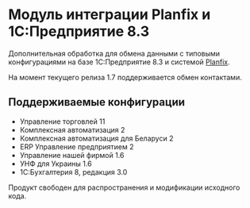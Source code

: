 # **Модуль интеграции** **Planfix** **и 1С:Предприятие 8.3**

Дополнительная обработка для обмена данными с типовыми конфигурациями на базе 1С:Предприятие 8.3 и системой [Planfix](https://planfix.ru/).

На момент текущего релиза 1.7 поддерживается обмен контактами.

## **Поддерживаемые конфигурации**

- Управление торговлей 11
- Комплексная автоматизация 2
- Комплексная автоматизация для Беларуси 2
- ERP Управление предприятием 2
- Управление нашей фирмой 1.6
- УНФ для Украины 1.6
- 1С:Бухгалтерия 8, редакция 3.0

Продукт свободен для распространения и модификации исходного кода.
